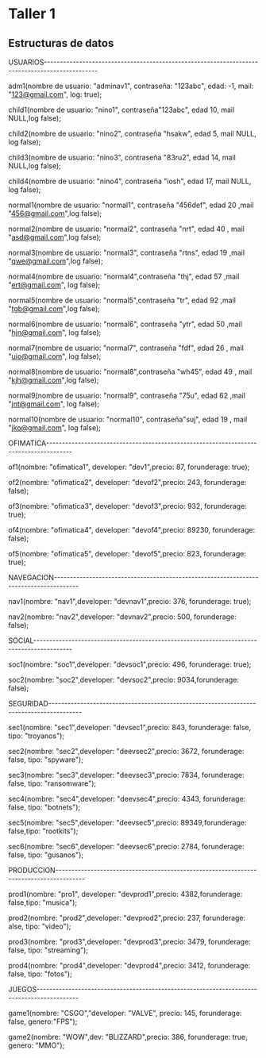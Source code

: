 # Taller 1
## Estructuras de datos

USUARIOS-----------------------------------------------------------------------------------------------

adm1(nombre de usuario: "adminav1", contraseña: "123abc", edad: -1, mail: "123@gmail.com", log: true);

child1(nombre de usuario: "nino1", contraseña"123abc", edad 10, mail NULL,log false);

child2(nombre de usuario: "nino2", contraseña "hsakw", edad 5, mail NULL, log false);

child3(nombre de usuario: "nino3", contraseña "83ru2", edad 14, mail NULL,log false);

child4(nombre de usuario: "nino4", contraseña "iosh", edad 17, mail NULL, log false);

normal1(nombre de usuario: "normal1", contraseña  "456def", edad 20 ,mail "456@gmail.com",log false);

normal2(nombre de usuario: "normal2", contraseña "nrt", edad 40 , mail "asd@gmail.com",log  false);

normal3(nombre de usuario: "normal3", contraseña "rtns", edad 19 ,mail  "qwe@gmail.com",log false);

normal4(nombre de usuario: "normal4",contraseña "thj", edad 57 ,mail  "ert@gmail.com", log false);

normal5(nombre de usuario: "normal5",contraseña "tr", edad 92 ,mail "tgb@gmail.com",log false);

normal6(nombre de usuario: "normal6", contraseña "ytr", edad 50 ,mail "hjn@gmail.com", log false);

normal7(nombre de usuario: "normal7", contraseña "fdf", edad 26 , mail "uio@gmail.com", log false);

normal8(nombre de usuario: "normal8",contraseña "wh45", edad 49 , mail "kjh@gmail.com",log false);

normal9(nombre de usuario: "normal9", contraseña "75u", edad 62 ,mail "jnt@gmail.com", log false);

normal10(nombre de usuario: "normal10", contraseña"suj", edad 19 , mail "jko@gmail.com", log false);



OFIMATICA--------------------------------------------------------------------------------------

of1(nombre: "ofimatica1", developer: "dev1",precio: 87, forunderage: true);

of2(nombre: "ofimatica2", developer: "devof2",precio: 243, forunderage: false);

of3(nombre: "ofimatica3", developer: "devof3",precio: 932, forunderage: true);

of4(nombre: "ofimatica4", developer: "devof4",precio: 89230, forunderage: false);

of5(nombre: "ofimatica5", developer: "devof5",precio: 823, forunderage: true);




NAVEGACION--------------------------------------------------------------------------------------

nav1(nombre: "nav1",developer: "devnav1",precio: 376, forunderage: true);

nav2(nombre: "nav2",developer: "devnav2",precio: 500, forunderage: false);


SOCIAL------------------------------------------------------------------------------------------

soc1(nombre: "soc1",developer: "devsoc1",precio: 496, forunderage: true);

soc2(nombre: "soc2",developer: "devsoc2",precio: 9034,forunderage:  false);


SEGURIDAD----------------------------------------------------------------------------------------

 sec1(nombre: "sec1",developer: "devsec1",precio: 843, forunderage: false, tipo: "troyanos");

 sec2(nombre: "sec2",developer: "deevsec2",precio: 3672, forunderage: false, tipo: "spyware");

 sec3(nombre: "sec3",developer: "deevsec3",precio: 7834, forunderage: false, tipo: "ransomware");

 sec4(nombre: "sec4",developer: "deevsec4",precio: 4343, forunderage: false, tipo: "botnets");

 sec5(nombre: "sec5",developer: "deevsec5",precio: 89349,forunderage:  false,tipo:  "rootkits");

 sec6(nombre: "sec6",developer: "deevsec6",precio: 2784, forunderage: false, tipo: "gusanos");



PRODUCCION---------------------------------------------------------------------------------------

prod1(nombre: "pro1", developer: "devprod1",precio:  4382,forunderage: false,tipo: "musica");

prod2(nombre: "prod2",developer: "devprod2",precio: 237, forunderage: alse, tipo: "video");

prod3(nombre: "prod3",developer: "devprod3",precio: 3479, forunderage: false, tipo: "streaming");

prod4(nombre: "prod4",developer: "devprod4",precio: 3412, forunderage: false, tipo: "fotos");



JUEGOS-------------------------------------------------------------------------------------------

game1(nombre: "CSGO","developer: "VALVE", precio: 145, forunderage: false, genero:"FPS");

game2(nombre: "WOW",dev: "BLIZZARD",precio: 386, forunderage: true, genero: "MMO");
